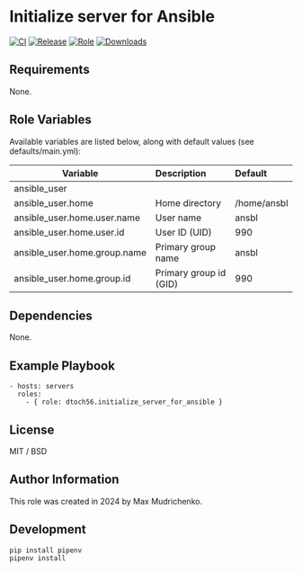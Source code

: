 Initialize server for Ansible
=========

[![CI](https://github.com/dtoch56/ansible-role-initialize-server-for-ansible/workflows/CI/badge.svg?event=push)](https://github.com/dtoch56/ansible-role-ssh/actions?query=workflow%3ACI)
[![Release](https://github.com/dtoch56/ansible-role-initialize-server-for-ansible/workflows/Release/badge.svg?event=push)](https://github.com/dtoch56/ansible-role-ssh/actions?query=workflow%3ARelease)
[![Role](https://img.shields.io/ansible/role/53355)](https://galaxy.ansible.com/dtoch56/ssh)
[![Downloads](https://img.shields.io/badge/dynamic/json?color=blueviolet&label=Galaxy%20Downloads&query=%24.download_count&url=https%3A%2F%2Fgalaxy.ansible.com%2Fapi%2Fv1%2Froles%2F53355%2F%3Fformat%3Djson)](https://galaxy.ansible.com/dtoch56/ssh)


Requirements
------------

None.

Role Variables
--------------

Available variables are listed below, along with default values (see defaults/main.yml):

| Variable                     | Description            | Default     |
|------------------------------|:-----------------------|:------------|
| ansible_user                 |                        |             |
| ansible_user.home            | Home directory         | /home/ansbl |
| ansible_user.home.user.name  | User name              | ansbl       |
| ansible_user.home.user.id    | User ID (UID)          | 990         |
| ansible_user.home.group.name | Primary group name     | ansbl       |
| ansible_user.home.group.id   | Primary group id (GID) | 990         |

Dependencies
------------

None.

Example Playbook
----------------

    - hosts: servers
      roles:
        - { role: dtoch56.initialize_server_for_ansible }

License
-------

MIT / BSD

Author Information
------------------

This role was created in 2024 by Max Mudrichenko.

Development
------------------

    pip install pipenv
    pipenv install
